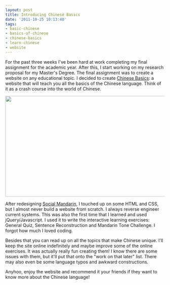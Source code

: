 ```yaml
---
layout: post
title: Introducing Chinese Basics
date: '2011-10-25 10:13:40'
tags:
- basic-chinese
- basics-of-chinese
- chinese-basics
- learn-chinese
- website
---
```


For the past three weeks I've been hard at work completing my final assignment for the academic year. After this, I start working on my research proposal for my Master's Degree. The final assignment was to create a website on any educational topic. I decided to create <a href="http://chinesebasics.info">Chinese Basics</a>: a website that will teach you all the basics of the Chinese language. Think of it as a crash course into the world of Chinese.
<p style="text-align: center;"><a href="http://res.cloudinary.com/daxztt3th/image/upload/v1412837434/pinyinshot_mzsp1t.png"><img class="aligncenter size-full wp-image-689" title="Pinyin" src="http://res.cloudinary.com/daxztt3th/image/upload/v1412837434/pinyinshot_mzsp1t.png" alt="" width="558" height="319" /></a></p>
<p style="text-align: left;">After redesigning <a href="http://socialmandarin.com">Social Mandarin</a>, I touched up on some HTML and CSS, but I almost never build a website from scratch. I always reverse engineer current systems. This was also the first time that I learned and used jQuery/Javascript. I used it to write the interactive learning exercises: General Quiz, Sentence Reconstruction and Mandarin Tone Challenge. I forgot how much I loved coding.</p>
<p style="text-align: left;">Besides that you can read up on all the topics that make Chinese unique. I'll keep the site online indefinitely and maybe improve some of the online exercises. It was actually really fun creating them! I know there are some issues with them, but it'll put that onto the "work on that later" list. There may also even be some language typos and awkward constructions.</p>
<p style="text-align: left;">Anyhoo, enjoy the website and recommend it your friends if they want to know more about the Chinese language!</p>